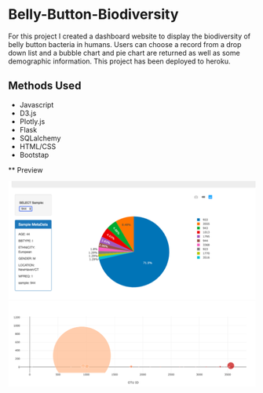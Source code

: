 # Belly-Button-Biodiversity

For this project I created a dashboard website to display the biodiversity of belly button bacteria in humans. Users can choose a record from a drop down list and a bubble chart and pie chart are returned as well as some demographic information. This project has been deployed to heroku.

## Methods Used
* Javascript
* D3.js
* Plotly.js
* Flask
* SQLalchemy
* HTML/CSS
* Bootstap

** Preview

![Belly-Button-Bio](/BellyButtonBio-Preview1.png)
![Belly-Button-Bio](/BellyButtonBio-Preview2.png)
